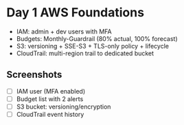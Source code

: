 # Day 1 AWS Foundations
- IAM: admin + dev users with MFA
- Budgets: Monthly-Guardrail (80% actual, 100% forecast)
- S3: versioning + SSE-S3 + TLS-only policy + lifecycle
- CloudTrail: multi-region trail to dedicated bucket

## Screenshots
- [ ] IAM user (MFA enabled)
- [ ] Budget list with 2 alerts
- [ ] S3 bucket: versioning/encryption
- [ ] CloudTrail event history
